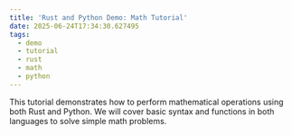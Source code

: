 ```yaml
---
title: 'Rust and Python Demo: Math Tutorial'
date: 2025-06-24T17:34:30.627495
tags:
  - demo
  - tutorial
  - rust
  - math
  - python
---
```


This tutorial demonstrates how to perform mathematical operations using both Rust and Python. We will cover basic syntax and functions in both languages to solve simple math problems.
